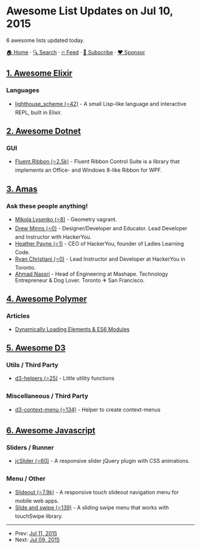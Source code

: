# Awesome List Updates on Jul 10, 2015

6 awesome lists updated today.

[🏠 Home](/README.md) · [🔍 Search](https://www.trackawesomelist.com/search/) · [🔥 Feed](https://www.trackawesomelist.com/rss.xml) · [📮 Subscribe](https://trackawesomelist.us17.list-manage.com/subscribe?u=d2f0117aa829c83a63ec63c2f&id=36a103854c) · [❤️  Sponsor](https://github.com/sponsors/theowenyoung)



## [1. Awesome Elixir](/content/h4cc/awesome-elixir/README.md)

### Languages

*   [lighthouse\_scheme (⭐42)](https://github.com/jwhiteman/lighthouse-scheme) - A small Lisp-like language and interactive REPL, built in Elixir.

## [2. Awesome Dotnet](/content/quozd/awesome-dotnet/README.md)

### GUI

*   [Fluent.Ribbon (⭐2.5k)](https://github.com/fluentribbon/Fluent.Ribbon) - Fluent Ribbon Control Suite is a library that implements an Office- and Windows 8-like Ribbon for WPF.

## [3. Amas](/content/sindresorhus/amas/README.md)

### Ask these people anything!

*   [Mikola Lysenko (⭐8)](https://github.com/mikolalysenko/ama) - Geometry vagrant.
*   [Drew Minns (⭐0)](https://github.com/drewminns/ama) - Designer/Developer and Educator. Lead Developer and Instructor with HackerYou.
*   [Heather Payne (⭐1)](https://github.com/heatherpayne/ama) - CEO of HackerYou, founder of Ladies Learning Code.
*   [Ryan Christiani (⭐0)](https://github.com/Rchristiani/ama) - Lead Instructor and Developer at HackerYou in Toronto.
*   [Ahmad Nassri](https://github.com/ahmadnassri/ama) - Head of Engineering at Mashape. Technology Entrepreneur & Dog Lover. Toronto ✈ San Francisco.

## [4. Awesome Polymer](/content/Granze/awesome-polymer/README.md)

### Articles

*   [Dynamically Loading Elements & ES6 Modules](http://addyosmani.github.io/webcomponent-samples/polymer/modules/)

## [5. Awesome D3](/content/wbkd/awesome-d3/README.md)

### Utils / Third Party

*   [d3-helpers (⭐25)](https://github.com/bahmutov/d3-helpers) - Little utility functions

### Miscellaneous / Third Party

*   [d3-context-menu (⭐134)](https://github.com/patorjk/d3-context-menu) - Helper to create context-menus

## [6. Awesome Javascript](/content/sorrycc/awesome-javascript/README.md)

### Sliders / Runner

*   [jcSlider (⭐60)](https://github.com/JoanClaret/jcSlider) - A responsive slider jQuery plugin with CSS animations.

### Menu / Other

*   [Slideout (⭐7.9k)](https://github.com/mango/slideout) - A responsive touch slideout navigation menu for mobile web apps.
*   [Slide and swipe (⭐139)](https://github.com/JoanClaret/slide-and-swipe-menu) - A sliding swipe menu that works with touchSwipe library.

---

- Prev: [Jul 11, 2015](/content/2015/07/11/README.md)
- Next: [Jul 09, 2015](/content/2015/07/09/README.md)
